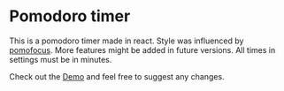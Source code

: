 # Pomodoro timer

This is a pomodoro timer made in react. Style was influenced by [pomofocus](https://pomofocus.io/).
More features might be added in future versions.
All times in settings must be in minutes.

Check out the [Demo](https://jos-cabrera.github.io/Pomodoro/) and feel free to suggest any changes.